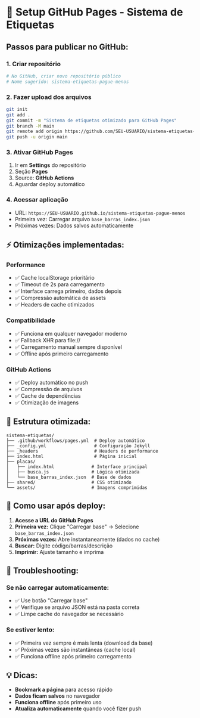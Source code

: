 # 🚀 Setup GitHub Pages - Sistema de Etiquetas

## Passos para publicar no GitHub:

### 1. Criar repositório
```bash
# No GitHub, criar novo repositório público
# Nome sugerido: sistema-etiquetas-pague-menos
```

### 2. Fazer upload dos arquivos
```bash
git init
git add .
git commit -m "Sistema de etiquetas otimizado para GitHub Pages"
git branch -M main
git remote add origin https://github.com/SEU-USUARIO/sistema-etiquetas-pague-menos.git
git push -u origin main
```

### 3. Ativar GitHub Pages
1. Ir em **Settings** do repositório
2. Seção **Pages**
3. Source: **GitHub Actions**
4. Aguardar deploy automático

### 4. Acessar aplicação
- URL: `https://SEU-USUARIO.github.io/sistema-etiquetas-pague-menos`
- Primeira vez: Carregar arquivo `base_barras_index.json`
- Próximas vezes: Dados salvos automaticamente

## ⚡ Otimizações implementadas:

### Performance
- ✅ Cache localStorage prioritário
- ✅ Timeout de 2s para carregamento
- ✅ Interface carrega primeiro, dados depois
- ✅ Compressão automática de assets
- ✅ Headers de cache otimizados

### Compatibilidade
- ✅ Funciona em qualquer navegador moderno
- ✅ Fallback XHR para file://
- ✅ Carregamento manual sempre disponível
- ✅ Offline após primeiro carregamento

### GitHub Actions
- ✅ Deploy automático no push
- ✅ Compressão de arquivos
- ✅ Cache de dependências
- ✅ Otimização de imagens

## 🔧 Estrutura otimizada:

```
sistema-etiquetas/
├── .github/workflows/pages.yml  # Deploy automático
├── _config.yml                  # Configuração Jekyll
├── _headers                     # Headers de performance
├── index.html                   # Página inicial
├── placas/
│   ├── index.html              # Interface principal
│   ├── busca.js                # Lógica otimizada
│   └── base_barras_index.json  # Base de dados
├── shared/                     # CSS otimizado
└── assets/                     # Imagens comprimidas
```

## 📱 Como usar após deploy:

1. **Acesse a URL do GitHub Pages**
2. **Primeira vez:** Clique "Carregar base" → Selecione `base_barras_index.json`
3. **Próximas vezes:** Abre instantaneamente (dados no cache)
4. **Buscar:** Digite código/barras/descrição
5. **Imprimir:** Ajuste tamanho e imprima

## 🚨 Troubleshooting:

### Se não carregar automaticamente:
- ✅ Use botão "Carregar base"
- ✅ Verifique se arquivo JSON está na pasta correta
- ✅ Limpe cache do navegador se necessário

### Se estiver lento:
- ✅ Primeira vez sempre é mais lenta (download da base)
- ✅ Próximas vezes são instantâneas (cache local)
- ✅ Funciona offline após primeiro carregamento

## 💡 Dicas:

- **Bookmark a página** para acesso rápido
- **Dados ficam salvos** no navegador
- **Funciona offline** após primeiro uso
- **Atualiza automaticamente** quando você fizer push